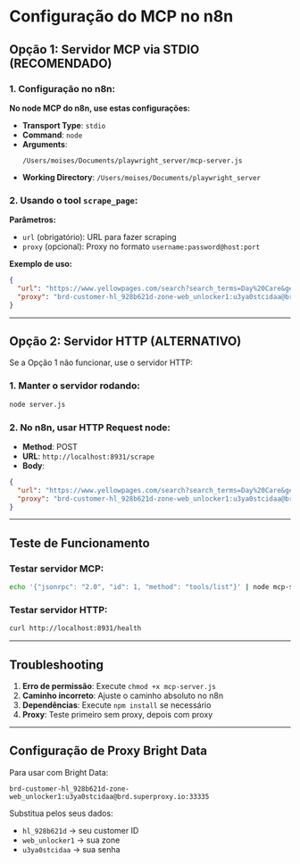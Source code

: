 # Configuração do MCP no n8n

## Opção 1: Servidor MCP via STDIO (RECOMENDADO)

### 1. Configuração no n8n:

**No node MCP do n8n, use estas configurações:**

- **Transport Type**: `stdio`
- **Command**: `node`
- **Arguments**: 
  ```
  /Users/moises/Documents/playwright_server/mcp-server.js
  ```
- **Working Directory**: `/Users/moises/Documents/playwright_server`

### 2. Usando o tool `scrape_page`:

**Parâmetros:**
- `url` (obrigatório): URL para fazer scraping
- `proxy` (opcional): Proxy no formato `username:password@host:port`

**Exemplo de uso:**
```json
{
  "url": "https://www.yellowpages.com/search?search_terms=Day%20Care&geo_location_terms=salt%20lake%20city",
  "proxy": "brd-customer-hl_928b621d-zone-web_unlocker1:u3ya0stcidaa@brd.superproxy.io:33335"
}
```

---

## Opção 2: Servidor HTTP (ALTERNATIVO)

Se a Opção 1 não funcionar, use o servidor HTTP:

### 1. Manter o servidor rodando:
```bash
node server.js
```

### 2. No n8n, usar HTTP Request node:
- **Method**: POST
- **URL**: `http://localhost:8931/scrape`
- **Body**:
```json
{
  "url": "https://www.yellowpages.com/search?search_terms=Day%20Care&geo_location_terms=salt%20lake%20city",
  "proxy": "brd-customer-hl_928b621d-zone-web_unlocker1:u3ya0stcidaa@brd.superproxy.io:33335"
}
```

---

## Teste de Funcionamento

### Testar servidor MCP:
```bash
echo '{"jsonrpc": "2.0", "id": 1, "method": "tools/list"}' | node mcp-server.js
```

### Testar servidor HTTP:
```bash
curl http://localhost:8931/health
```

---

## Troubleshooting

1. **Erro de permissão**: Execute `chmod +x mcp-server.js`
2. **Caminho incorreto**: Ajuste o caminho absoluto no n8n
3. **Dependências**: Execute `npm install` se necessário
4. **Proxy**: Teste primeiro sem proxy, depois com proxy

---

## Configuração de Proxy Bright Data

Para usar com Bright Data:
```
brd-customer-hl_928b621d-zone-web_unlocker1:u3ya0stcidaa@brd.superproxy.io:33335
```

Substitua pelos seus dados:
- `hl_928b621d` → seu customer ID
- `web_unlocker1` → sua zone
- `u3ya0stcidaa` → sua senha 